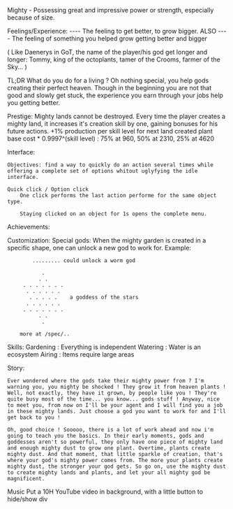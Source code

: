 Mighty - Possessing great and impressive power or strength, especially because of size.

Feelings/Experience:
	     ---- The feeling to get better, to grow bigger.
	ALSO ---- The feeling of something you helped grow getting better and bigger

( Like Daenerys in GoT, the name of the player/his god get longer and longer:
	Tommy, king of the octoplants, tamer of the Crooms, farmer of the Sky...
)

TL;DR What do you do for a living ? Oh nothing special, you help gods creating their perfect heaven. Though in the beginning you are not that good and slowly get stuck, the experience you earn through your jobs help you getting better.


Prestige:
	Mighty lands cannot be destroyed. Every time the player creates a mighty land, it increases it's creation skill by one, gaining bonuses for his future actions.
		+1% production per skill level for next land created
		plant base cost * 0.9997^(skill level) : 75% at 960, 50% at 2310, 25% at 4620

Interface:
	
	Objectives: find a way to quickly do an action several times while offering a complete set of options whitout uglyfying the idle interface.

	Quick click / Option click
		One click performs the last action performe for the same object type.

		Staying clicked on an object for 1s opens the complete menu.

	

Achievements:


Customization:
	Special gods:
		When the mighty garden is created in a specific shape, one can unlock a new god to work for.
		Example:

			......... could unlock a worm god

			   .
			  . .
		 . . . . . . .
		  . . . . . .
		   . . . . .    a goddess of the stars
		  . . . . . .
		 . . . . . . .
		      . .
		       .

		more at /spec/..






Skills:
	Gardening : Everything is independent
	Watering  : Water is an ecosystem
	Airing    : Items require large areas

Story:

	Ever wondered where the gods take their mighty power from ? I'm warning you, you mighty be shocked ! They grow it from heaven plants ! Well, not exactly, they have it grown, by people like you ! They're quite busy most of the time... you know... gods stuff ! Anyway, nice to meet you, from now on I'll be your agent and I will find you a job in these mighty lands. Just choose a god you want to work for and I'll get back to you !

	Oh, good choice ! Sooooo, there is a lot of work ahead and now i'm going to teach you the basics. In their early moments, gods and goddesses aren't so powerful, they only have one piece of mighty land and enough mighty dust to grow one plant. Overtime, plants create mighty dust. And that moment, that little sparkle of creation, that's where your god's mighty power comes from. The more your plants create mighty dust, the stronger your god gets. So go on, use the mighty dust to create mighty lands and plants, and let your all mighty god be magnificent.

Music
	Put a 10H YouTube video in background, with a little button to hide/show div